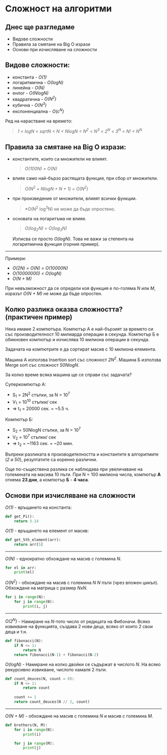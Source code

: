 
# Сложност на алгоритми

  
## Днес ще разгледаме
- Видове сложности
- Правила за смятане на Big O изрази
- Основи при изчисляване на сложности


## Видове сложности:
- константа - *O(1)*
- логаритмична - *О(logN)*
- линейна - *O(N)*
- енлог - *O(NlogN)*
- квадратична - *O(N<sup>2</sup>)*
- кубична - *O(N<sup>3</sup>)*
- експоненциална - *O(c<sup>N</sup>)*

Ред на нарастване на времето:

>*1 < logN < sqrtN < N < NlogN < N<sup>2</sup> < N<sup>3</sup> < 2<sup>N</sup> < 3<sup>N</sup> < N! < N<sup>N</sup>*


## Правила за смятане на Big O изрази:

- константите, които са множители не влияят.
  > *O(100N) = O(N)*

- влияе само най-бързо растящата функция, при сбор от множители.
  > *О(N<sup>2</sup> + NlogN + N + 1) = O(N<sup>2</sup>)*

- при произведение от множители, влияят всички функции.
  > *O(N<sup>2</sup> log<sup>3</sup>N) не може да бъде опростено.

- основата на логаритъма не влияе.
  > *O(log<sub>2</sub>N) = O(log<sub>3</sub>N)*

    Изписва се просто *O(logN)*.
    Това не важи за степента на логаритмична функция (горния пример).
    
---

Примери:
- *О(2N) = O(N) = O(10000N)*
- *O(10000000) < O(logN)*
- *O(N + M)*

При невъзможност да се определи коя функция е по-голяма *N* или *М*, изразът *O(N + M)* не може да бъде опростен.


## Колко разлика оказва сложността? (практичен пример)

Нека имаме 2 компютъра. Компютър А е най-бързият за времето си със производителност 10 милиарда операции в секунда. Компютър Б е обикновен компютър и изчислява 10 милиона операции в секунда.

Задачата на компютрите е да сортират масив с 10 милиона елемента. 

Машина А използва Insertion sort със сложност *2N<sup>2</sup>*. Машина Б използва Мerge sort със сложност *50NlogN*.

За колко време всяка машина ще се справи със задачата?

Суперкомпютър А:
- S<sub>1</sub> = 2N<sup>2</sup> стъпки, за N = 10<sup>7</sup>
- V<sub>1</sub> = 10<sup>10</sup> стъпки/ сек
- => t<sub>1</sub> = 20000 сек. = ~5.5 ч.

Компютър Б:
- S<sub>2</sub> = 50NlogN стъпки, за N = 10<sup>7</sup>
- V<sub>2</sub> = 10<sup>7</sup> стъпки/ сек
- => t<sub>2</sub> = ~1163 сек. = ~20 мин.

Въпреки разликата в производителността и константите в алгоритмите (*2 и 50*), резултатите са коренно различни.

Още по-съществена разлика се наблюдава при увеличаване на големината на масива 10 пъти. При N = 100 милиона числа, компютър **А** отнема **23 дни**, а компютър **Б** - **4 часа**.


## Основи при изчисляване на сложности

*O(1)* - връщането на константа:
  
```python
def get_Pi():
    return 3.14
```

*O(1)* - връщането на елемент от масив:
  
```python
def get_5th_element(arr):
    return arr[5]
```

---

*O(N)* - еднократно обхождане на масив с големина *N*.

```python
for el in arr:
    print(el)
```

*O(N<sup>2</sup>)* - обхождане на масив с големина *N* *N* пъти (чрез вложен цикъл). Обхождане на матрица с размер *NxN*.

```python
for i in range(N):
    for j in range(N):
        print(i, j)
```

---

*O(2<sup>N</sup>)* - Намиране на *N*-тото число от редицата на Фибоначи. Всяко извикване на функцията, създава 2 нови деца, всяко от които 2 свои деца и т.н.

```python
def fibonacci(N):
    if N <= 1:
        return N
    return fibonacci(N-1) + fibonacci(N-2)
```


*O(logN)* - Намиране на колко двойки се съдържат в числото *N*. На всяко рекурсивно извикване, числото намаля 2 пъти.

```python
def count_deuces(N, count = 0):
    if N <= 1:
        return count
    
    count += 1
    return count_deuces(N // 2, count)
```

---

*O(N + M)* - обхождане на масив с големина *N* и масив с големина *M*.

```python
def brothers(N, M):
    for i in range(N):
        print(i)

    for j in range(M):
        print(j)
```

